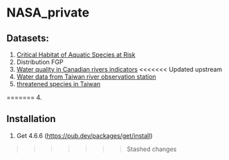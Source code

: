 # NASA_private

## Datasets:

1. [Critical Habitat of Aquatic Species at Risk](https://mackenziedatastream.ca/en/download?fbclid=IwAR1mb0Xf0pI7jIKm5vQyTiOnD7VhfJw1iOO_zUUzEXEYI5steNQ3QEIK1Dk)
2. Distribution FGP
3. [Water quality in Canadian rivers indicators](https://open.canada.ca/data/en/dataset/b1a61a9e-16ca-44a7-bf58-c9e4f4860884)
<<<<<<< Updated upstream
4. [Water data from Taiwan river observation station](https://wq.moenv.gov.tw/EWQP/en/EnvWaterMonitoring/River.aspx?fbclid=IwAR1xRbfgRkHeI61t3m2la2YRffZSVrD7U3RACuik6oVYpNgAWOmLuIJRL9Q)
5. [threatened species in Taiwan](https://www.inaturalist.org/observations?photos&place_id=7887&threatened&verifiable=any&view=species&iconic_taxa=Mollusca,Actinopterygii,unknown
)


=======
4.


## Installation

1. Get 4.6.6 (https://pub.dev/packages/get/install)
>>>>>>> Stashed changes
